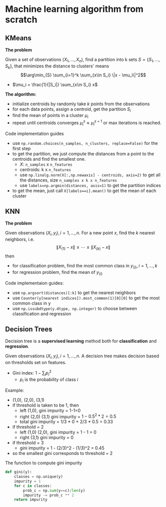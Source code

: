 # Machine learning algorithm from scratch

## KMeans
**The problem**

Given a set of observations $(X_1, \ldots, X_n)$, find a partition into k sets $S = \{S_1,\ldots,S_k\}$, that minimizes the distance to clusters' means
$$\arg\min_{S} \sum_{i=1}^k \sum_{x\in S_i} \|x - \mu_i\|^2$$
- $\mu_i = \frac{1}{|S_i|} \sum_{x\in S_i} x$

**The algorithm:**

- initialize centroids by randomly take $k$ points from the observations
- for each data points, assign a centroid, get the partition $S_i$
- find the mean of points in a cluster $\mu_i$
- repeat until centroids converges $\mu_i^s \approx \mu_i^{s+1}$ or max iterations is reached.

Code implementation guides
- use `np.random.choices(n_samples, n_clusters, replace=False)` for the first step
- to get the partition, we just compute the distances from a point to the centroids and find the smallest one.
	+ $X$: `n_samples` x `n_features`
	+ centroids: k x `n_features`
	+ use `np.linalg.norm(X[:,np.newaxis] - centroids, axis=2)` to get all the distances, size `n_samples x k x n_features`
	+ use `labels=np.argmin(distances, axis=1)` to get the partition indices
- to get the mean, just call `X[labels==i].mean()` to get the mean of each cluster


## KNN
**The problem**

Given observations $(X_i, y_i), i=1,\ldots, n$. For a new point $x$, find the $k$ nearest neighbors, i.e.
$$\|X_{(1)} - x\| \le \cdots \le \|X_{(k)} - x\|$$
then 
- for classification problem, find the most common class in $y_{(i)}, i=1,\ldots,k$
- for regression problem, find the mean of $y_{(i)}$

Code implementaion guides:
- use `np.argsort(distances)[:k]` to get the nearest neighbors
- use `Counter(y[nearest indices]).most_common(1)[0][0]` to get the most common class in y
- use `np.issubdtype(y.dtype, np.integer)` to choose between classification and regression

## Decision Trees
Decision tree is a **supervised learning** method both for **classification** and **regression**.

Given observations $(X_i, y_i), i=1,\ldots, n$. A decision tree makes decision based on thresholds set on features. 

- Gini index: $1 - \sum_i p_i^2$
	+ $p_i$ is the probability of class $i$

Example:
- (1,0), (2,0), (3,1)
- if threshold is taken to be 1, then 
	+ left (1,0), gini impurity = 1-1=0
	+ right (2,0) (3,1) gini impurity = $1 - 0.5^2*2 = 0.5$
	+ total gini impurity = 1/3 * 0 + 2/3 * 0.5 = 0.33
- if threshold = 2
	+ left (1,0) (2,0), gini impurity = 1 - 1 = 0
	+ right (3,1) gini impurity = 0
- if threshold = 3
	+ gini impurity = 1 - (2/3)^2 - (1/3)^2 = 0.45
- so the smallest gini corresponds to threshold = 2


The function to compute gini impurity
```python
def gini(y):
	classes = np.unique(y)
	impurity = 1
	for c in classes:
		prob_c = np.sum(y==c)/len(y)
		impurity -= prob_c ** 2
	return impurity
```
